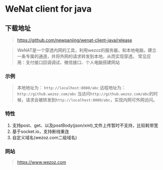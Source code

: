 # WeNat client for java
## 下载地址
> https://github.com/newpanjing/wenat-client-java/release

> WeNAT是一个穿透内网的工具，利用wezoz的服务器，和本地电脑，建立一条专属的通道，并将外网的请求转发到本地，从而实现穿透。
> 常见应用：支付接口回调调试、微信接口、个人电脑搭建网站

### 示例
> 本地地址为： `http://localhost:8080/abc`
> 远程地址为：`http://github.wezoz.com/abc`
> 当访问`http://github.wezoz.com/abc`的时候，请求会被转发到`http://localhost:8080/abc`，实现内网可外网访问。

### 特性
1. 支持post、get、以及postBody(json/xml),文件上传暂时不支持，比较耗带宽
2. 基于socket.io，支持断线重连
3. 自定义域名(wezoz.com二级域名)

### 网站
>https://www.wezoz.com
